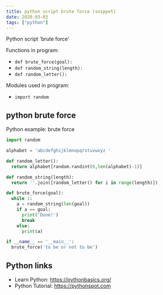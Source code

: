 ```yaml
---
title: python script brute force (snippet)
date: 2020-03-03
tags: ["python"]
---
```

Python script 'brute force'

Functions in program: 
* `def brute_force(goal):`
* `def random_string(length):`
* `def random_letter():`

Modules used in program: 
* `import random`

## python brute force

Python example: brute force

```python
import random

alphabet = 'abcdefghijklmnopqrstuvwxyz '

def random_letter():
  return alphabet[random.randint(0,len(alphabet)-1)]

def random_string(length):
  return ''.join([random_letter() for i in range(length)])

def brute_force(goal):
  while 1:
    a = random_string(len(goal))
    if a == goal:
      print('Done!')
      break
    else:
      print(a)

if __name__ == '__main__':
  brute_force('to be or not to be')

```

## Python links

- Learn Python: https://pythonbasics.org/
- Python Tutorial: https://pythonspot.com
